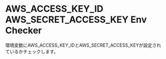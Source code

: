 # AWS_ACCESS_KEY_ID AWS_SECRET_ACCESS_KEY Env Checker
環境変数にAWS_ACCESS_KEY_IDとAWS_SECRET_ACCESS_KEYが設定されているかチェックします。


